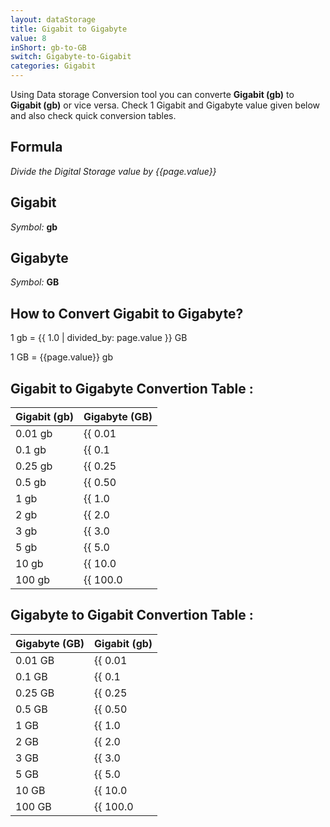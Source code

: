 ```yaml
---
layout: dataStorage
title: Gigabit to Gigabyte
value: 8
inShort: gb-to-GB
switch: Gigabyte-to-Gigabit
categories: Gigabit
---
```


Using Data storage Conversion tool you can converte **Gigabit (gb)** to **Gigabit (gb)** or vice versa. Check 1 Gigabit and Gigabyte value given below and also check quick conversion tables.

## Formula
*Divide the Digital Storage value by {{page.value}}*

## Gigabit
*Symbol:* **gb**

## Gigabyte
*Symbol:* **GB**

## How to Convert Gigabit to Gigabyte?

1 gb = {{ 1.0 | divided_by: page.value }} GB

1 GB = {{page.value}} gb


## Gigabit to Gigabyte Convertion Table :

| Gigabit (gb) | Gigabyte (GB) |
| ---- | ---- |
| 0.01 gb | {{ 0.01 | divided_by: page.value }} GB |
| 0.1 gb | {{ 0.1 | divided_by: page.value }} GB |
| 0.25 gb | {{ 0.25 | divided_by: page.value }} GB |
| 0.5 gb | {{ 0.50 | divided_by: page.value }} GB |
| 1 gb | {{ 1.0 | divided_by: page.value }} GB |
| 2 gb | {{ 2.0 | divided_by: page.value }} GB |
| 3 gb | {{ 3.0 | divided_by: page.value }} GB |
| 5 gb | {{ 5.0 | divided_by: page.value }} GB |
| 10 gb | {{ 10.0 | divided_by: page.value }} GB |
| 100 gb | {{ 100.0 | divided_by: page.value }} GB |

## Gigabyte to Gigabit Convertion Table :

| Gigabyte (GB) | Gigabit (gb) |
| ---- | ---- |
| 0.01 GB | {{ 0.01 | times: page.value }} gb |
| 0.1 GB | {{ 0.1 | times: page.value }} gb |
| 0.25 GB | {{ 0.25 | times: page.value }} gb |
| 0.5 GB | {{ 0.50 | times: page.value }} gb |
| 1 GB | {{ 1.0 | times: page.value }} gb |
| 2 GB | {{ 2.0 | times: page.value }} gb |
| 3 GB | {{ 3.0 | times: page.value }} gb |
| 5 GB | {{ 5.0 | times: page.value }} gb |
| 10 GB | {{ 10.0 | times: page.value }} gb |
| 100 GB | {{ 100.0 | times: page.value }} gb |


<script>
document.getElementById('selectInput')[10].selected = true
document.getElementById('selectOutput')[12].selected = true
</script>
